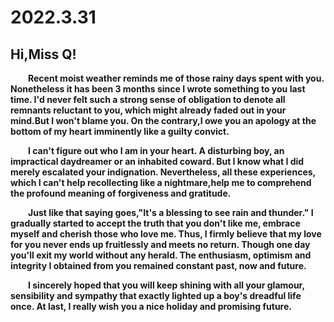 # 2022.3.31

## Hi,Miss Q!

**&emsp;&emsp;Recent moist weather reminds me of those rainy days spent with you. Nonetheless it has been 3 months since I wrote something to you last time. I'd never felt such a strong sense of obligation to denote all remnants reluctant to you, which might already faded out in your mind.But I won't blame you. On the contrary,I owe you an apology at the bottom of my heart imminently like a guilty convict.**  

**&emsp;&emsp;I can't figure out who I am in your heart. A disturbing boy, an impractical daydreamer or an inhabited coward. But I know what I did merely escalated your indignation. Nevertheless, all these experiences, which I can't help recollecting like a nightmare,help me to comprehend the profound meaning of forgiveness and gratitude.**

**&emsp;&emsp;Just like that saying goes,"It's a blessing to see rain and thunder." I gradually started to accept the truth that you don't like me, embrace myself and cherish those who love me. Thus, I firmly believe that my love for you never ends up fruitlessly and meets no return. Though one day you'll exit my world without any herald. The enthusiasm, optimism and integrity I obtained from you remained constant past, now and future.**  

**&emsp;&emsp;I sincerely hoped that you will keep shining with all your glamour, sensibility and sympathy that exactly lighted up a boy's dreadful life once. At last, I really wish you a nice holiday and promising future.**